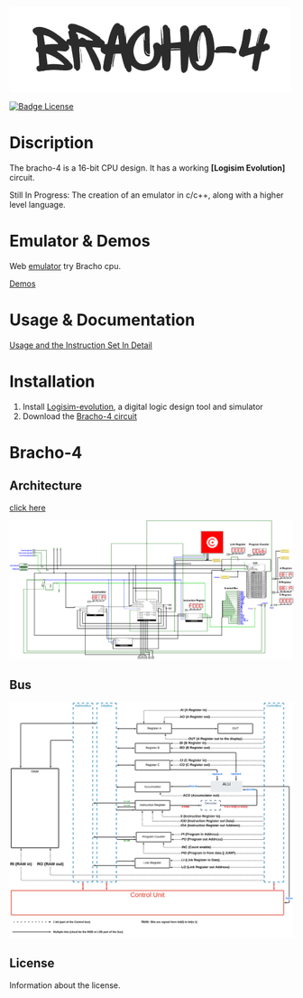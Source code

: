 ![alt text](https://github.com/brachiGH/Bracho-CPU/blob/main/lib/media/logo.png?raw=true)

[![Badge License]][License]

# Discription

The bracho-4 is a 16-bit CPU design. It has a working **[Logisim Evolution]** circuit.

Still In Progress: The creation of an emulator in c/c++, along with a higher level language.

# Emulator & Demos

Web [emulator](https://brachigh.github.io/Bracho-CPU/) try Bracho cpu.

[Demos](https://brachigh.github.io/Bracho-CPU/docs/bracho-cpu/demos.html)

# Usage & Documentation

[Usage and the Instruction Set In Detail](https://brachigh.github.io/Bracho-CPU/bracho-cpu/components/alu/usage-&-documentation.html)

# Installation

1. Install [Logisim-evolution](https://github.com/logisim-evolution/logisim-evolution), a digital logic design tool and simulator
2. Download the [Bracho-4 circuit](https://github.com/brachiGH/Bracho-CPU/blob/main/Components/brachocpu.circ)

# Bracho-4

## Architecture

[click here](https://brachigh.github.io/Bracho-CPU/)

![alt text](https://github.com/brachiGH/Bracho-CPU/blob/main/Components/asset/images/CPU-preview.png?raw=true)

## Bus

![alt text](https://github.com/brachiGH/Bracho-CPU/blob/main/Components/asset/images/bus-bg.svg?raw=true)

## License

Information about the license.

[Badge License]: https://img.shields.io/badge/License-MIT-blue.svg
[License]: https://opensource.org/licenses/MIT

